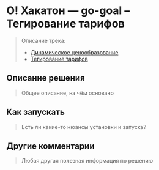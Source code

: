 # О! Хакатон — go-goal – Тегирование тарифов

>
> Описание трека:
>
> - [Динамическое ценообразование](https://docs.ostrovok.tech/s/hackathon-track-1)
> - [Тегирование тарифов](https://docs.ostrovok.tech/s/hackathon-track-2)

## Описание решения

> Общее описание, на чём основано

## Как запускать

> Есть ли какие-то нюансы установки и запуска?

## Другие комментарии

> Любая другая полезная информация по решению
